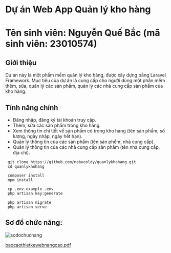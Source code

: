 # Dự án Web App Quản lý kho hàng
# Tên sinh viên: Nguyễn Quế Bắc (mã sinh viên: 23010574)


## Giới thiệu

Dự án này là một phầm mềm quản lý kho hàng, được xây dựng bằng Laravel Framework. Mục tiêu của dự án là cung cấp cho người dùng một phần mềm thêm, sửa, quản lý các sản phẩm, quản lý các nhà cung cấp sản phẩm của kho hàng.

## Tính năng chính
- Đăng nhập, đăng ký tài khoản truy cập.
- Thêm, sửa các sản phẩm trong kho hàng.
- Xem thông tin chi tiết về sản phẩm có trong kho hàng (tên sản phẩm, số lượng, ngày nhập, ngày hết hạn).
- Quản lý thông tin của các sản phẩm (tên sản phểm, nhà cung cấp).
- Quản lý thông tin của các nhà cung cấp sản phẩm (tên nhà cung cấp, địa chỉ).

```
 git clone https://github.com/nobucoldy/quanlykhohang.git
 cd quanlykhohang

 composer install
 npm install

 cp .env.example .env
 php artisan key:generate

 php artisan migrate
 php artisan serve
```
## Sơ đồ chức năng:

![sodochucnang](https://github.com/user-attachments/assets/9bef9470-c948-4266-aee6-6633354fd88a)


[baocaothietkewebnangcao.pdf](https://github.com/user-attachments/files/19064953/baocaothietkewebnangcao.pdf)


